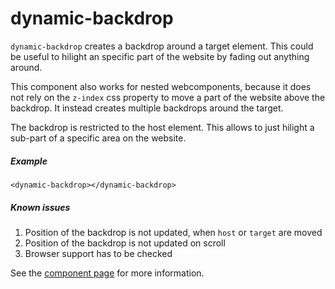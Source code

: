 # dynamic-backdrop

`dynamic-backdrop` creates a backdrop around a target element.
This could be useful to hilight an specific part of the website by fading
out anything around.

This component also works for nested webcomponents, because it does not rely
on the `z-index` css property to move a part of the website above the backdrop.
It instead creates multiple backdrops around the target.

The backdrop is restricted to the host element. This allows to just hilight a
sub-part of a specific area on the website. 

##### Example

    <dynamic-backdrop></dynamic-backdrop>

##### Known issues

1. Position of the backdrop is not updated, when `host` or `target` are moved
1. Position of the backdrop is not updated on scroll
1. Browser support has to be checked

See the [component page](http://Eldorado234.github.io/dynamic-backdrop) for more information.
